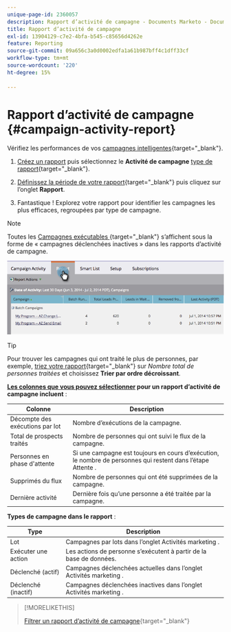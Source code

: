 ```yaml
---
unique-page-id: 2360057
description: Rapport d’activité de campagne - Documents Marketo - Documentation du produit
title: Rapport d’activité de campagne
exl-id: 13904129-c7e2-4bfa-b545-c85656d4262e
feature: Reporting
source-git-commit: 09a656c3a0d0002edfa1a61b987bff4c1dff33cf
workflow-type: tm+mt
source-wordcount: '220'
ht-degree: 15%

---
```


# Rapport d’activité de campagne {#campaign-activity-report}

Vérifiez les performances de vos [campagnes intelligentes](/help/marketo/product-docs/core-marketo-concepts/smart-campaigns/creating-a-smart-campaign/understanding-batch-and-trigger-smart-campaigns.md){target="_blank"}.

1. [Créez un rapport](/help/marketo/product-docs/reporting/basic-reporting/creating-reports/create-a-report-in-a-program.md) puis sélectionnez le **Activité de campagne** [type de rapport](/help/marketo/product-docs/reporting/basic-reporting/report-types/report-type-overview.md){target="_blank"}.

1. [Définissez la période de votre rapport](/help/marketo/product-docs/reporting/basic-reporting/editing-reports/change-a-report-time-frame.md){target="_blank"} puis cliquez sur l’onglet **Rapport**.

1. Fantastique ! Explorez votre rapport pour identifier les campagnes les plus efficaces, regroupées par type de campagne.

>[!NOTE]
>
>Toutes les [ Campagnes exécutables ](/help/marketo/product-docs/core-marketo-concepts/smart-campaigns/flow-actions/execute-campaign.md){target="_blank"} s’affichent sous la forme de « campagnes déclenchées inactives » dans les rapports d’activité de campagne.

![](assets/campaign-activity-report-1.png)

>[!TIP]
>
>Pour trouver les campagnes qui ont traité le plus de personnes, par exemple, [triez votre rapport](/help/marketo/product-docs/reporting/basic-reporting/editing-reports/sort-report-on-columns.md){target="_blank"} sur _Nombre total de personnes traitées_ et choisissez **Trier par ordre décroissant**.

**[Les colonnes que vous pouvez sélectionner](/help/marketo/product-docs/reporting/basic-reporting/editing-reports/select-report-columns.md) pour un rapport d’activité de campagne incluent** :

<table><thead>
  <tr>
    <th>Colonne</th>
    <th>Description</th>
  </tr></thead>
<tbody>
  <tr>
    <td>Décompte des exécutions par lot</td>
    <td>Nombre d’exécutions de la campagne.</td>
  </tr>
  <tr>
    <td>Total de prospects traités</td>
    <td>Nombre de personnes qui ont suivi le flux de la campagne.</td>
  </tr>
  <tr>
    <td>Personnes en phase d'attente</td>
    <td>Si une campagne est toujours en cours d’exécution, le nombre de personnes qui restent dans l’étape Attente .</td>
  </tr>
  <tr>
    <td>Supprimés du flux</td>
    <td>Nombre de personnes qui ont été supprimées de la campagne.</td>
  </tr>
  <tr>
    <td>Dernière activité</td>
    <td>Dernière fois qu’une personne a été traitée par la campagne.</td>
  </tr>
</tbody>
</table>

**Types de campagne dans le rapport** :

<table><thead>
  <tr>
    <th>Type</th>
    <th>Description</th>
  </tr></thead>
<tbody>
  <tr>
    <td>Lot</td>
    <td>Campagnes par lots dans l’onglet Activités marketing .</td>
  </tr>
  <tr>
    <td>Exécuter une action</td>
    <td>Les actions de personne s’exécutent à partir de la base de données.</td>
  </tr>
  <tr>
    <td>Déclenché (actif)</td>
    <td>Campagnes déclenchées actuelles dans l’onglet Activités marketing .</td>
  </tr>
  <tr>
    <td>Déclenché (inactif)</td>
    <td>Campagnes déclenchées inactives dans l’onglet Activités marketing .</td>
  </tr>
</tbody>
</table>

>[!MORELIKETHIS]
>
>[Filtrer un rapport d’activité de campagne](/help/marketo/product-docs/reporting/basic-reporting/report-activity/filter-a-campaign-activity-report.md){target="_blank"}
